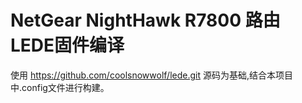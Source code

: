 # NetGear NightHawk R7800 路由 LEDE固件编译

使用 https://github.com/coolsnowwolf/lede.git 源码为基础,结合本项目中.config文件进行构建。

